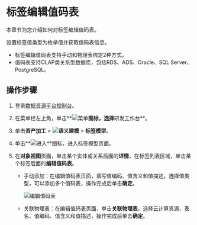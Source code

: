 # 标签编辑值码表

本章节为您介绍如何对标签编辑值码表。

设置标签值类型为枚举值并获取值码表信息。

-   标签编辑值码表支持手动和物理表绑定2种方式。
-   值码表支持OLAP类关系型数据库，包括RDS、ADS、Oracle、SQL Server、PostgreSQL。

## 操作步骤

1.  登录[数据资源平台控制台](https://dataq.console.aliyun.com)。

2.  在菜单栏左上角，单击**![菜单](https://static-aliyun-doc.oss-accelerate.aliyuncs.com/assets/img/zh-CN/6504337061/p188771.png)**图标，选择**研发工作台**。

3.  单击**资产加工** \> **![语义建模](https://static-aliyun-doc.oss-accelerate.aliyuncs.com/assets/img/zh-CN/1290330161/p208848.png)** \> **标签模型**。

4.  单击**![进入](https://static-aliyun-doc.oss-accelerate.aliyuncs.com/assets/img/zh-CN/6504337061/p188815.png)**图标，进入标签模型页面。

5.  在**对象视图**页面，单击某个实体或关系后面的**详情**，在标签列表区域，单击某个标签后面的**编辑值码表**。

    -   手动添加：在编辑值码表页面，填写值编码、值含义和值描述，选择值类型，可以添加多个值码表，操作完成后单击**确定**。

        ![编辑值码表](https://static-aliyun-doc.oss-accelerate.aliyuncs.com/assets/img/zh-CN/4396160161/p213160.png)

    -   关联物理表：在编辑值码表页面，单击**关联物理表**，选择云计算资源、表名、值编码、值含义和值描述，操作完成后单击**确定**。

